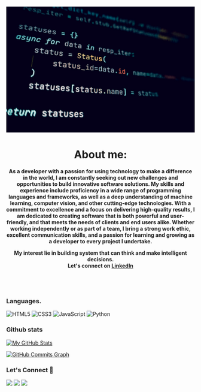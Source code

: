 <div align="center">
</div>

 

<div align="center">
 
 ![alt text](code.jpg)

</div>
 
<div align="center">

<h1>About me:</h1>

</div>

<div align="center">

<h4>
 <P>
  As a developer with a passion for using technology to make a difference in the world, I am constantly seeking out new challenges and opportunities to build innovative software solutions. My skills and experience include proficiency in a wide range of programming languages and frameworks, as well as a deep understanding of machine learning, computer vision, and other cutting-edge technologies. With a commitment to excellence and a focus on delivering high-quality results, I am dedicated to creating software that is both powerful and user-friendly, and that meets the needs of clients and end users alike. Whether working independently or as part of a team, I bring a strong work ethic, excellent communication skills, and a passion for learning and growing as a developer to every project I undertake.
  
  My interest lie in building system that can think and make intelligent decisions. <br>
  Let's connect on <a href="https://www.linkedin.com/in/patrickattankurugu1/" >LinkedIn</a>
  
  </P>

</h4>

</div>


</div>


<br />
<br />

[website]: http://patrickattankurugu.github.io/
[linkedin]: https://www.linkedin.com/in/patrickattankurugu1/

### Languages.
![HTML5](https://icongr.am/devicon/html5-original.svg?size=50&color=currentColor)
![CSS3](https://icongr.am/devicon/css3-original.svg?size=50&color=currentColor)
![JavaScript](https://icongr.am/devicon/javascript-original.svg?size=50&color=currentColor)
![Python](https://icongr.am/devicon/python-original.svg?size=50&color=currentColor)

</div>



          

### Github stats
[![My GitHub Stats](https://github-readme-stats.vercel.app/api/?username=PatrickAttankurugu&count_private=true&theme=tokyonight&showicons=true)]()



<a href="http://www.github.com/PatrickAttankurugu"><img src="https://activity-graph.herokuapp.com/graph?username=PatrickAttankurugu&bg_color=1c1917&color=ffffff&line=0891b2&point=ffffff&area_color=1c1917&area=true&hide_border=true&custom_title=GitHub%20Commits%20Graph" alt="GitHub Commits Graph" /></a>


<h3 align="left">Let's Connect 🤝</h3>
<div align="left">
<a target="_blank"
href="https://www.linkedin.com/in/patrickattankurugu400/"><img
src="https://img.shields.io/badge/-LinkedIn-0077b5?style=for-the-badge&logo=LinkedIn&logoColor=white"></img></a> <a target="_blank"
href="mailto:patricka.azuma@gmail.com"><img
src="https://img.shields.io/badge/-Gmail-D14836?style=for-the-badge&logo=Gmail&logoColor=white"></img></a> <a target="_blank"
href="https://twitter.com/PatrickAttanku1"><img
src="https://img.shields.io/badge/-Twitter-1DA1F2?style=for-the-badge&logo=Twitter&logoColor=white"></img></a>
<div/>




